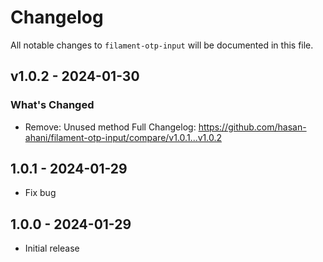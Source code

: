 # Changelog

All notable changes to `filament-otp-input` will be documented in this file.

## v1.0.2 - 2024-01-30

### What's Changed

- Remove: Unused method
  Full Changelog: https://github.com/hasan-ahani/filament-otp-input/compare/v1.0.1...v1.0.2


## 1.0.1 - 2024-01-29

- Fix bug


## 1.0.0 - 2024-01-29

- Initial release

